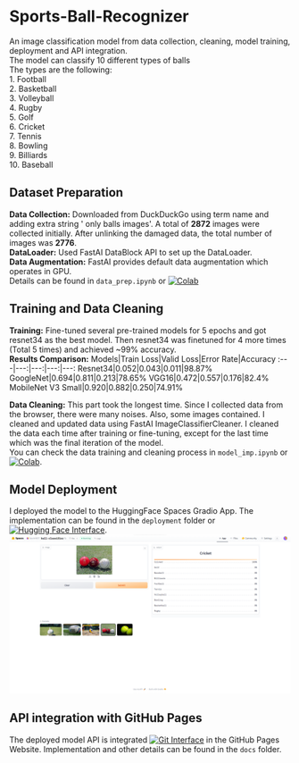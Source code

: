 # Sports-Ball-Recognizer
An image classification model from data collection, cleaning, model training, deployment and API integration. <br/>
The model can classify 10 different types of balls <br/>
The types are the following: <br/>
    1. Football<br/>
    2. Basketball<br/>
    3. Volleyball<br/>
    4. Rugby<br/>
    5. Golf<br/>
    6. Cricket<br/>
    7. Tennis<br/>
    8. Bowling<br/>
    9. Billiards<br/>
    10. Baseball<br/>

## Dataset Preparation
**Data Collection:** Downloaded from DuckDuckGo using term name and adding extra string ' only balls images'. A total of **2872** images were collected initially. After unlinking the damaged data, the total number of images was **2776**.<br/>
**DataLoader:** Used FastAI DataBlock API to set up the DataLoader. <br/>
**Data Augmentation:** FastAI provides default data augmentation which operates in GPU. <br/>
Details can be found in `data_prep.ipynb` or [![Colab](https://img.shields.io/badge/Colab-data_prep-blue?logo=googlecolab)](https://colab.research.google.com/drive/1OPwZfhkUtTQgKBwDeA8-YcY08l-vU_x9?usp=sharing)

## Training and Data Cleaning
**Training:** Fine-tuned several pre-trained models for 5 epochs and got resnet34 as the best model. Then resnet34 was finetuned for 4 more times (Total 5 times) and achieved ~99% accuracy. <br/>
**Results Comparison:**
Models|Train Loss|Valid Loss|Error Rate|Accuracy
:---|---:|---:|---:|---:
Resnet34|0.052|0.043|0.011|98.87%
GoogleNet|0.694|0.811|0.213|78.65%
VGG16|0.472|0.557|0.176|82.4%
MobileNet V3 Small|0.920|0.882|0.250|74.91%

**Data Cleaning:** This part took the longest time. Since I collected data from the browser, there were many noises. Also, some images contained. I cleaned and updated data using FastAI ImageClassifierCleaner. I cleaned the data each time after training or fine-tuning, except for the last time which was the final iteration of the model. <br/>
You can check the data training and cleaning process in `model_imp.ipynb` or [![Colab](https://img.shields.io/badge/Colab-model_imp-blue?logo=googlecolab)](https://drive.google.com/file/d/1F9vbLydTH0h-tOJwaLiBJ_vmrjL-cfUp/view?usp=sharing).

## Model Deployment
I deployed the model to the HuggingFace Spaces Gradio App. The implementation can be found in the `deployment` folder or [![Hugging Face Interface](https://img.shields.io/badge/Hugging_Face-Sports_Ball_Recognizer-ffff00)](https://huggingface.co/spaces/kavinh07/ball-classifier). <br/>
![HuggingFaceSpaceImage.png](https://github.com/kavinh07/Ball-Classifier/blob/main/deployment/HuggingFaceSpaceImage.png)

## API integration with GitHub Pages
The deployed model API is integrated [![Git Interface](https://img.shields.io/badge/GitHub_Pages-Sports_Ball_Recognizer-blue?logo=githubpages)](https://kavinh07.github.io/Ball-Classifier/) in the GitHub Pages Website. Implementation and other details can be found in the `docs` folder.
